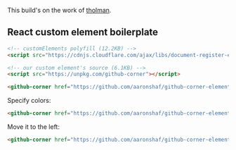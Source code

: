 This build's on the work of [tholman](https://github.com/tholman/github-corners).

## React custom element boilerplate

```html
<!-- customElements polyfill (12.2KB) -->
<script src="https://cdnjs.cloudflare.com/ajax/libs/document-register-element/1.1.1/document-register-element.js"></script>
```

```html
<!-- our custom element's source (6.1KB) -->
<script src="https://unpkg.com/github-corner"></script>
```

```html
<github-corner href="https://github.com/aaronshaf/github-corner-element"></github-corner>
```

Specify colors:

```html
<github-corner href="https://github.com/aaronshaf/github-corner-element" fill="white" color="black"></github-corner>
```

Move it to the left:

```html
<github-corner href="https://github.com/aaronshaf/github-corner-element" position="left"></github-corner>
```
